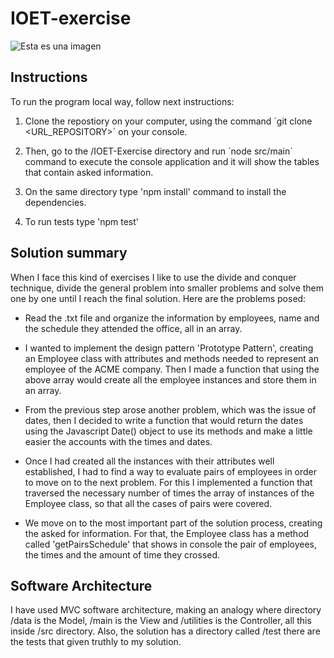 # IOET-exercise

![Esta es una imagen](https://i.imgur.com/S7I7cQG.png)

## Instructions

To run the program local way, follow next instructions: 

1. Clone the repostiory on your computer, using the command ´git clone <URL_REPOSITORY>´ on your console.

2. Then, go to the /IOET-Exercise directory and run ´node src/main´ command to execute the console application and it will show the tables that contain asked information.

3. On the same directory type 'npm install' command to install the dependencies.

4. To run tests type 'npm test'

## Solution summary

When I face this kind of exercises I like to use the divide and conquer technique, divide the general problem into smaller problems and solve them one by one until I reach the final solution. Here are the problems posed:

* Read the .txt file and organize the information by employees, name and the schedule they attended the office, all in an array.

* I wanted to implement the design pattern 'Prototype Pattern', creating an Employee class with attributes and methods needed to represent an employee of the ACME company. Then I made a function that using the above array would create all the employee instances and store them in an array.

* From the previous step arose another problem, which was the issue of dates, then I decided to write a function that would return the dates using the Javascript Date() object to use its methods and make a little easier the accounts with the times and dates. 

* Once I had created all the instances with their attributes well established, I had to find a way to evaluate pairs of employees in order to move on to the next problem. For this I implemented a function that traversed the necessary number of times the array of instances of the Employee class, so that all the cases of pairs were covered.

* We move on to the most important part of the solution process, creating the asked for information. For that, the Employee class has a method called 'getPairsSchedule' that shows in console the pair of employees, the times and the amount of time they crossed. 

## Software Architecture 


I have used MVC software architecture, making an analogy where directory /data is the Model, /main is the View and /utilities is the Controller, all this inside /src directory. Also, the solution has a directory called /test there are the tests that given truthly to my solution.